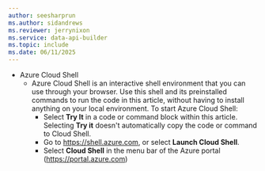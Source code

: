 ```yaml
---
author: seesharprun
ms.author: sidandrews
ms.reviewer: jerrynixon
ms.service: data-api-builder
ms.topic: include
ms.date: 06/11/2025
---
```


- Azure Cloud Shell
  - Azure Cloud Shell is an interactive shell environment that you can use through your browser. Use this shell and its preinstalled commands to run the code in this article, without having to install anything on your local environment. To start Azure Cloud Shell:
    - Select **Try It** in a code or command block within this article. Selecting **Try it** doesn't automatically copy the code or command to Cloud Shell.
    - Go to <https://shell.azure.com>, or select **Launch Cloud Shell**.
    - Select **Cloud Shell** in the menu bar of the Azure portal (<https://portal.azure.com>)
